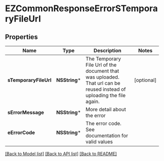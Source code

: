 # EZCommonResponseErrorSTemporaryFileUrl

## Properties
Name | Type | Description | Notes
------------ | ------------- | ------------- | -------------
**sTemporaryFileUrl** | **NSString*** | The Temporary File Url of the document that was uploaded. That url can be reused instead of uploading the file again. | [optional] 
**sErrorMessage** | **NSString*** | More detail about the error | 
**eErrorCode** | **NSString*** | The error code. See documentation for valid values | 

[[Back to Model list]](../README.md#documentation-for-models) [[Back to API list]](../README.md#documentation-for-api-endpoints) [[Back to README]](../README.md)


